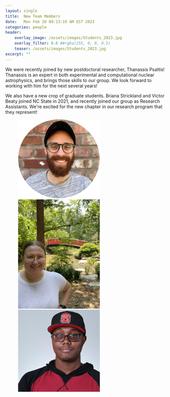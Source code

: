 ```yaml
---
layout: single
title:  New Team Members
date:   Mon Feb 20 09:13:19 AM EST 2023
categories: people
header:
    overlay_image: /assets/images/Students_2023.jpg
    overlay_filter: 0.6 ##rgba(255, 0, 0, 0.5)
    teaser: /assets/images/Students_2023.jpg
excerpt: ""
---
```


We were recently joined by new postdoctoral researcher, Thanassis Psaltis! Thanassis is an expert in both experimental and computational nuclear astrophysics, and brings those skills to our group. We look forward to working with him for the next several years!

We also have a new crop of graduate students. Briana Strickland and Victor Beaty joined NC State in 2021, and recently joined our group as Research Assistants. We're excited for the new chapter in our research program that they represent!

<figure>
  <img src="/assets/images/team/thanassis-psaltis.png" style="width:256px;">
  <img src="/assets/images/team/briana-strickland.jpg" style="width:256px;">
  <img src="/assets/images/team/victor-beaty.png" style="width:256px;">
</figure>
